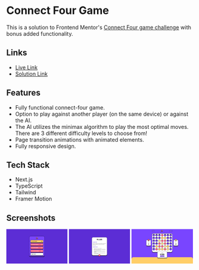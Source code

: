 # Connect Four Game

This is a solution to Frontend Mentor's [Connect Four game challenge](https://www.frontendmentor.io/challenges/tic-tac-toe-game-Re7ZF_E2v) with bonus added functionality.

## Links

- [Live Link](https://connect-four-game-omaralseddik.vercel.app/)
- [Solution Link](https://www.frontendmentor.io/solutions/nextjs-typescript-tailwind-framermotion-with-minimax-ai-8_2kup5D39)

## Features

- Fully functional connect-four game.
- Option to play against another player (on the same device) or against the AI.
- The AI utilizes the minimax algorithm to play the most optimal moves. There are 3 different difficulty levels to choose from!
- Page transition animations with animated elements.
- Fully responsive design.

## Tech Stack

- Next.js
- TypeScript
- Tailwind
- Framer Motion

## Screenshots

<p float="left">
  <img src="public/screenshots/screenshot_1.png" width="32%" />
  <img src="public/screenshots/screenshot_2.png" width="32%" /> 
  <img src="/public/screenshots/screenshot_3.png" width="32%" />
</p>
